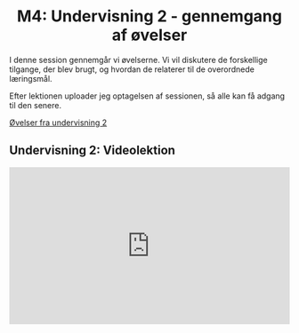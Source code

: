 <h1 align="center">M4: Undervisning 2 - gennemgang af øvelser</h1>

I denne session gennemgår vi øvelserne. Vi vil diskutere de forskellige tilgange, der blev brugt, og hvordan de relaterer til de overordnede læringsmål.

Efter lektionen uploader jeg optagelsen af sessionen, så alle kan få adgang til den senere.

[Øvelser fra undervisning 2](https://drive.google.com/file/d/10McvLGrP2xpeN3YPwNsSH9dK9rC4rq0b/view?usp=sharing)

## Undervisning 2: Videolektion

<div style="position: relative; width: 100%; height: 0; padding-bottom: 56.25%; overflow: hidden;">
    <iframe 
        src="https://drive.google.com/file/d/1Uze0KEJaJhkcLBBqnpufBkiEsBdSDxVz/preview" 
        style="position: absolute; top: 0; left: 0; width: 100%; height: 100%; border: 0;" 
        allow="autoplay; encrypted-media" 
        allowfullscreen>
    </iframe>
</div>